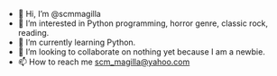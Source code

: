 - 👋 Hi, I’m @scmmagilla
- 👀 I’m interested in Python programming, horror genre, classic rock, reading.
- 🌱 I’m currently learning Python.
- 💞️ I’m looking to collaborate on nothing yet because I am a newbie.
- 📫 How to reach me scm_magilla@yahoo.com

<!---
scmmagilla/scmmagilla is a ✨ special ✨ repository because its `README.md` (this file) appears on your GitHub profile.
You can click the Preview link to take a look at your changes.
--->

